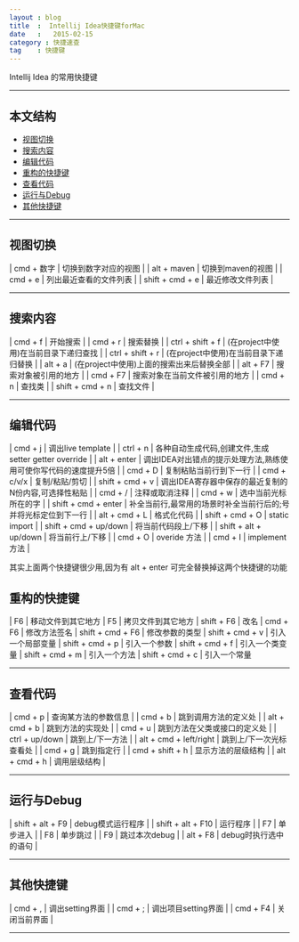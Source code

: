 ```yaml
---
layout : blog
title  :  Intellij Idea快捷键forMac
date   :   2015-02-15
category : 快捷速查  
tag    : 快捷键
---
```



Intellij Idea 的常用快捷键




*****

## 本文结构

* [视图切换](#view)
* [搜索内容](#search)
* [编辑代码](#edit)
* [重构的快捷键](#reb)
* [查看代码](#navigate)
* [运行与Debug](#run)
* [其他快捷键](#other)


*****

<h2 id="view"> 视图切换 </h2>

| cmd + 数字        | 切换到数字对应的视图  |
| alt + maven      | 切换到maven的视图    |
| cmd + e          | 列出最近查看的文件列表 |
| shift + cmd + e  | 最近修改文件列表      |


*****

<h2 id="search"> 搜索内容 </h2>

| cmd + f              | 开始搜索  |
| cmd + r              | 搜索替换  |
| ctrl + shift + f     | (在project中使用)在当前目录下递归查找  |
| ctrl + shift + r     | (在project中使用)在当前目录下递归替换  |
| alt + a              | (在project中使用)上面的搜索出来后替换全部  |
| alt + F7             | 搜索对象被引用的地方  |
| cmd + F7             | 搜索对象在当前文件被引用的地方  |
| cmd + n              | 查找类    |
| shift + cmd + n      | 查找文件  |

*****

<h2 id="edit"> 编辑代码 </h2>

| cmd + j                |    调出live template |
| ctrl + n               |    各种自动生成代码,创建文件,生成setter getter override |
| alt + enter            |    调出IDEA对出错点的提示处理方法,熟练使用可使你写代码的速度提升5倍 |
| cmd + D                |    复制粘贴当前行到下一行 |
| cmd + c/v/x            |    复制/粘贴/剪切 |
| shift + cmd + v        |    调出IDEA寄存器中保存的最近复制的N份内容,可选择性粘贴 |
| cmd + /                |    注释或取消注释 |
| cmd + w                |    选中当前光标所在的字 |
| shift + cmd + enter    |    补全当前行,最常用的场景时补全当前行后的;号并将光标定位到下一行 |
| alt + cmd + L          |    格式化代码         |
| shift + cmd + O        |    static import    |
| shift + cmd + up/down  |    将当前代码段上/下移 |
| shift + alt + up/down  |    将当前行上/下移     |
| cmd + O                |    overide 方法      |
| cmd + I                |    implement 方法    |

其实上面两个快捷键很少用,因为有 alt + enter 可完全替换掉这两个快捷键的功能

<h2 id="reb"> 重构的快捷键 </h2>

| F6                     |    移动文件到其它地方
| F5                     |    拷贝文件到其它地方
| shift + F6             |    改名
| cmd + F6               |    修改方法签名
| shift + cmd + F6       |    修改参数的类型
| shift + cmd + v        |    引入一个局部变量
| shift + cmd + p        |    引入一个参数
| shift + cmd + f        |    引入一个类变量
| shift + cmd + m        |    引入一个方法
| shift + cmd + c        |    引入一个常量

*****

<h2 id="navigate"> 查看代码 </h2>

| cmd + p                |    查询某方法的参数信息 |
| cmd + b                |    跳到调用方法的定义处  |
| alt + cmd + b          |    跳到方法的实现处 |
| cmd + u                |    跳到方法在父类或接口的定义处 |
| ctrl + up/down         |    跳到上/下一方法 |
| alt + cmd + left/right |    跳到上/下一次光标查看处 |
| cmd + g                |    跳到指定行 |
| cmd + shift + h        |    显示方法的层级结构 |
| alt + cmd + h          |    调用层级结构 |

*****

<h2 id="run"> 运行与Debug </h2>

| shift + alt + F9       |    debug模式运行程序 |
| shift + alt + F10      |    运行程序 |
| F7                     |    单步进入 |
| F8                     |    单步跳过 |
| F9                     |    跳过本次debug |
| alt + F8               |    debug时执行选中的语句 |

*****

<h2 id="other"> 其他快捷键 </h2>

| cmd + ,                |    调出setting界面 |
| cmd + ;                |    调出项目setting界面 |
| cmd + F4               |    关闭当前界面 |




*****
